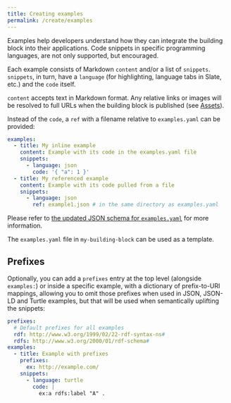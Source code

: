 ```yaml
---
title: Creating examples
permalink: /create/examples
---
```


Examples help developers understand how they can integrate the building block into their applications. Code snippets in specific programming languages, are not only supported, but encouraged.

Each example consists of Markdown `content` and/or a list of `snippets`. `snippets`, in turn,
have a `language` (for highlighting, language tabs in Slate, etc.) and the `code` itself.

`content` accepts text in Markdown format. Any relative links or images will be resolved to full
URLs when the building block is published (see [Assets](#assets)).

Instead of the `code`, a `ref` with a filename relative to `examples.yaml` can be provided:

```yaml
examples:
  - title: My inline example
    content: Example with its code in the examples.yaml file
    snippets:
      - language: json
        code: '{ "a": 1 }'
  - title: My referenced example
    content: Example with its code pulled from a file
    snippets:
      - language: json
        ref: example1.json # in the same directory as examples.yaml
```

Please refer to
[the updated JSON schema for `examples.yaml`](https://raw.githubusercontent.com/opengeospatial/bblocks-postprocess/master/ogc/bblocks/examples-schema.yaml)
for more information.

The `examples.yaml` file in `my-building-block` can be used as a template.

## Prefixes

Optionally, you can add a `prefixes` entry at the top level (alongside `examples:`) or inside a specific example,
with a dictionary of prefix-to-URI mappings, allowing you to omit those prefixes when used in JSON, JSON-LD and
Turtle examples, but that will be used when semantically uplifting the snippets:

```yaml
prefixes:
  # Default prefixes for all examples
  rdf: http://www.w3.org/1999/02/22-rdf-syntax-ns#
  rdfs: http://www.w3.org/2000/01/rdf-schema#
examples:
  - title: Example with prefixes
    prefixes:
      ex: http://example.com/
    snippets:
      - language: turtle
        code: |
          ex:a rdfs:label "A" .
```
